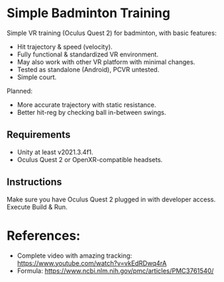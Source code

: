 # Simple Badminton Training
Simple VR training (Oculus Quest 2) for badminton, with basic features:

- Hit trajectory & speed (velocity).
- Fully functional & standardized VR environment.
- May also work with other VR platform with minimal changes.
- Tested as standalone (Android), PCVR untested.
- Simple court.

Planned:

- More accurate trajectory with static resistance.
- Better hit-reg by checking ball in-between swings.

## Requirements

- Unity at least v2021.3.4f1.
- Oculus Quest 2 or OpenXR-compatible headsets.

## Instructions

Make sure you have Oculus Quest 2 plugged in with developer access. Execute Build & Run.

# References:

- Complete video with amazing tracking: https://www.youtube.com/watch?v=vkEdRDwq4rA
- Formula:  https://www.ncbi.nlm.nih.gov/pmc/articles/PMC3761540/